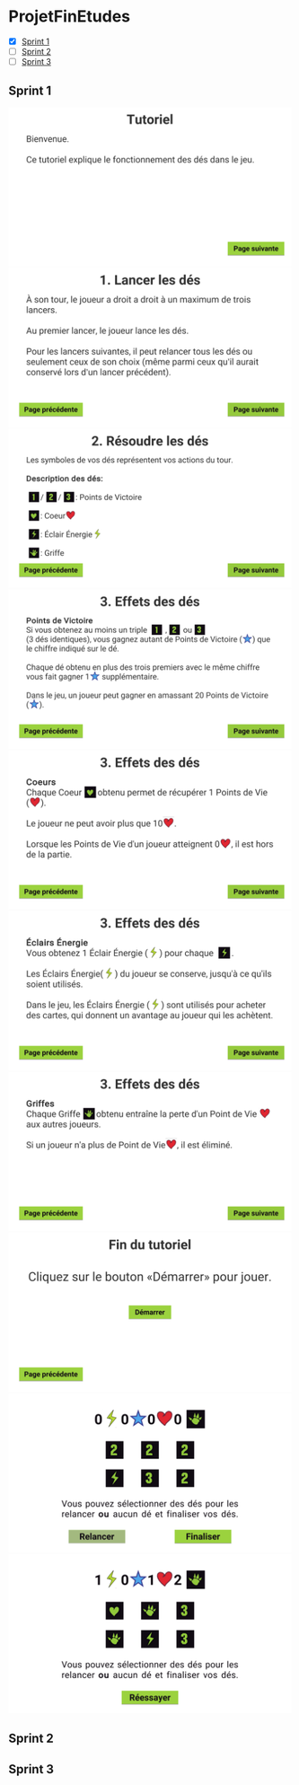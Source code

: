 # ProjetFinEtudes

- [x] [Sprint 1](https://github.com/GameDevPyro/ProjetFinEtudes#sprint-1)
- [ ] [Sprint 2](https://github.com/GameDevPyro/ProjetFinEtudes#sprint-2)
- [ ] [Sprint 3](https://github.com/GameDevPyro/ProjetFinEtudes#sprint-3)

## Sprint 1

![alt text](Screenshots/0.png)
![alt text](Screenshots/1.png)
![alt text](Screenshots/2.png)
![alt text](Screenshots/3.png)
![alt text](Screenshots/4.png)
![alt text](Screenshots/5.png)
![alt text](Screenshots/6.png)
![alt text](Screenshots/7.png)
![alt text](Screenshots/8.png)
![alt text](Screenshots/9.png)


## Sprint 2



## Sprint 3
